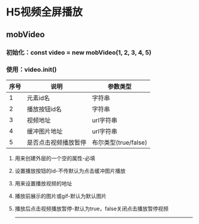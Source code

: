 # H5视频全屏播放

## mobVideo

### 初始化：const video = new mobVideo(1, 2, 3, 4, 5)

### 使用：video.init()

| 序号 | 说明                 | 参数类型             |
| ---- | -------------------- | -------------------- |
| 1    | 元素id名             | 字符串               |
| 2    | 播放按钮id名         | 字符串               |
| 3    | 视频地址             | url字符串            |
| 4    | 缓冲图片地址         | url字符串            |
| 5    | 是否点击视频播放暂停 | 布尔类型(true/false) |

1. 用来创建外层的一个空的属性-必填

2. 设置播放按钮的id-不传默认为点击缓冲图片播放

3. 用来设置播放视频的地址

4. 播放前展示的图片或gif-默认为默认图片

5. 播放后点击视频播放暂停-默认为true，false关闭点击播放暂停视频

   ------

   [^]: 如有问题请联系QQ:760024412

   